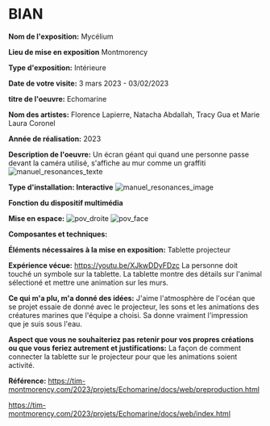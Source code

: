 # BIAN

**Nom de l'exposition:**
Mycélium

**Lieu de mise en exposition**
Montmorency

**Type d'exposition:**
Intérieure

**Date de votre visite:**
3 mars 2023 - 03/02/2023 

**titre de l'oeuvre:**
Echomarine

**Nom des artistes:**
Florence Lapierre, Natacha Abdallah, Tracy Gua et Marie Laura Coronel

**Année de réalisation:**
2023

**Description de l'oeuvre:**
Un écran géant qui quand une personne passe devant la caméra utilisé, s'affiche au mur comme un graffiti
![manuel_resonances_texte](Media/Manuel_resonances_texte.jpg)

**Type d'installation: Interactive**
![manuel_resonances_image](Media/Manuel_resonances_image.jpg)

**Fonction du dispositif multimédia**

**Mise en espace:**
![pov_droite](Media/Resonances_POVDroite.jpg)
![pov_face](Media/Resonances_POVface.jpg)

**Composantes et techniques:**


**Éléments nécessaires à la mise en exposition:**
Tablette
projecteur

**Expérience vécue:**
https://youtu.be/XJkwDDyFDzc
La personne doit touché un symbole sur la tablette. La tablette montre des détails sur l'animal sélectioné et mettre une animation sur les murs.

**Ce qui m'a plu, m'a donné des idées:**
J'aime l'atmosphère de l'océan que se projet essaie de donné avec le projecteur, les sons et les animations des créatures marines que l'équipe a choisi. Sa donne vraiment l'impression que je suis sous l'eau.

**Aspect que vous ne souhaiteriez pas retenir pour vos propres créations ou que vous feriez autrement et justifications:**
La façon de comment connecter la tablette sur le projecteur pour que les animations soient activité.

**Référence:**
https://tim-montmorency.com/2023/projets/Echomarine/docs/web/preproduction.html

https://tim-montmorency.com/2023/projets/Echomarine/docs/web/index.html
